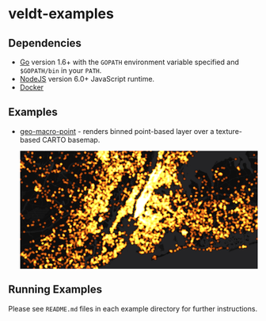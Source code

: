# veldt-examples

## Dependencies

- [Go](https://golang.org/) version 1.6+ with the `GOPATH` environment variable specified and `$GOPATH/bin` in your `PATH`.
- [NodeJS](http://nodejs.org/) version 6.0+ JavaScript runtime.
- [Docker](https://www.docker.com/)

## Examples

 - [geo-macro-point](./geo-macro-point) - renders binned point-based layer over a texture-based CARTO basemap.

    <img width="600" align="center" src="/geo-macro-point/screenshot.png" alt="screenshot" />

## Running Examples

Please see `README.md` files in each example directory for further instructions.
